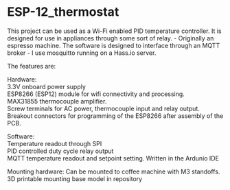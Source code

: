 # ESP-12_thermostat

This project can be used as a Wi-Fi enabled PID temperature controller. It is designed for use in appliances through some sort of relay. - Originally an espresso machine. The software is designed to interface through an MQTT broker - I use mosquitto running on a Hass.io server.

The features are:

Hardware:<br>
3.3V onboard power supply<br>
ESP8266 (ESP12) module for wifi connectivity and processing.<br>
MAX31855 thermocouple amplifier.<br>
Screw terminals for AC power, thermocouple input and relay output.<br>
Breakout connectors for programming of the ESP8266 after assembly of the PCB.

Software:<br>
Temperature readout through SPI<br>
PID controlled duty cycle relay output<br>
MQTT temperature readout and setpoint setting.
Written in the Ardunio IDE

Mounting hardware:
Can be mounted to coffee machine with M3 standoffs. 3D printable mounting base model in repository

